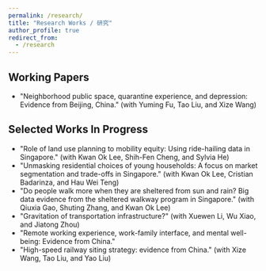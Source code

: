 ```yaml
---
permalink: /research/
title: "Research Works / 研究"
author_profile: true
redirect_from:
  - /research
---
```


Working Papers
---
* "Neighborhood public space, quarantine experience, and depression: Evidence from Beijing, China." (with Yuming Fu, Tao Liu, and Xize Wang)

Selected Works In Progress
---
* "Role of land use planning to mobility equity: Using ride-hailing data in Singapore." (with Kwan Ok Lee, Shih-Fen Cheng, and Sylvia He)
* "Unmasking residential choices of young households: A focus on market segmentation and trade-offs in Singapore." (with Kwan Ok Lee, Cristian Badarinza, and Hau Wei Teng)
* "Do people walk more when they are sheltered from sun and rain? Big data evidence from the sheltered walkway program in Singapore." (with Qiuxia Gao, Shuting Zhang, and Kwan Ok Lee)
* "Gravitation of transportation infrastructure?" (with Xuewen Li, Wu Xiao, and Jiatong Zhou)
* "Remote working experience, work-family interface, and mental well-being: Evidence from China."
* "High-speed railway siting strategy: evidence from China." (with Xize Wang, Tao Liu, and Yao Liu)

